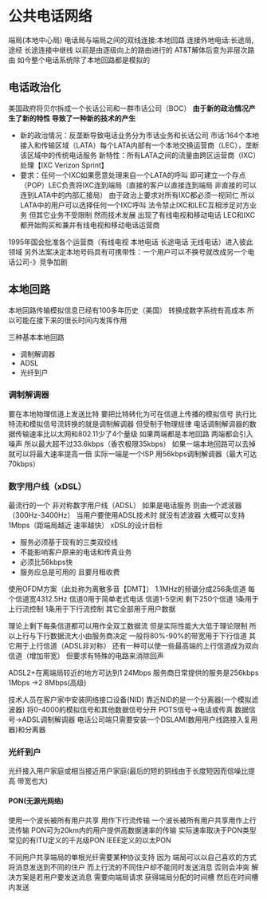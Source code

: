 # 公共电话网络
端局(本地中心局)
电话局与端局之间的双线连接:本地回路
连接外地电话:长途局,途经 长途连接中继线
以前是由逐级向上的路由进行的
AT&T解体后变为非层次路由
如今整个电话系统除了本地回路都是模拟的
## 电话政治化
美国政府将贝尔拆成一个长话公司和一群市话公司（BOC）
**由于新的政治情况产生了新的特性 导致了一种新的技术的产生**
- 新的政治情况：反垄断导致电话业务分为市话业务和长话公司
市话:164个本地接入和传输区域（LATA）每个LATA内部有一个本地交换运营商（LEC），垄断该区域中的传统电话服务
新特性：所有LATA之间的流量由跨区运营商（IXC）处理【IXC Verizon Sprint】
- 要求：任何一个IXC如果愿意处理来自一个LATA的呼叫 即可建立一个存点（POP）LEC负责将IXC连到端局（直接的客户以直接连到端局 非直接的可以连到LATA中的内部汇接局）
由于政治上要求对所有IXC都必须一视同仁 所以LATA中的用户可以选择任何一个IXC呼叫
法令禁止IXC和LEC互相涉足对方业务 
但其它业务不受限制
然而技术发展 出现了有线电视和移动电话 LEC和IXC都开始购买和兼并有线电视和移动电话运营商

1995年国会批准各个运营商（有线电视 本地电话 长途电话 无线电话）进入彼此领域
另外法案决定本地号码具有可携带性：一个用户可以不换号就改成另一个电话公司-》竞争加剧

## 本地回路
本地回路传输模拟信息已经有100多年历史（美国） 转换成数字系统有高成本 所以可能在接下来的很长时间内发挥作用

三种基本本地回路
- 调制解调器
- ADSL
- 光纤到户
### 调制解调器
要在本地物理信道上发送比特 要把比特转化为可在信道上传播的模拟信号
执行比特流和模拟信号流转换的就是调制解调器
但受制于物理规律
电话调制解调器的数据传输速率比以太网和802.11少了4个量级
如果两端都是本地回路 两端都会引入噪声 所以最大超不过33.6kbps（香农极限35kbps）
如果一端本地回路可以去掉 就可以将最大速率提高一倍
实际一端是一个ISP 用56kbps调制解调器（最大可达70kbps）

### 数字用户线（xDSL）
最流行的一个 非对称数字用户线（ADSL）
如果是电话服务 则由一个滤波器（300Hz-3400Hz）
当用户要使用ADSL技术时 就没有滤波器 大概可以支持1Mbps（距端局越近 速率越快）
xDSL的设计目标
- 服务必须基于现有的三类双绞线
- 不能影响客户原来的电话和传真业务
- 必须比56kbps快
- 服务应总是可用的 且要月租收费

使用OFDM方案（此处称为离散多音【DMT】）
1.1MHz的频谱分成256条信道 每个信道宽4312.5Hz
信道0用于简单老式电话
信道1-5空闲
剩下250个信道 1条用于上行流控制 1条用于下行流控制 其它全部用于用户数据

理论上剩下每条信道都可以用作全双工数据流 但是实际性能大大低于理论限制
所以上行与下行数据流大小由服务商决定 一般将80%-90%的带宽用于下行信道 其它用于上行信道（ADSL非对称）
还有一种可以使一些最高端的上行信道成为双向信道（增加带宽）
但要求有特殊的电路来消除回声

ADSL2+在离端局较近的地方可达到1 24Mbps
服务商日常提供的服务是256kbps 1Mbps
->2 8Mbps(高级)

技术人员在客户家中安装网络接口设备(NID)
靠近NID的是一个分离器(一个模拟滤波器)
将0-4000的模拟信号和其他数据信号分开
POTS信号->电话或传真
数据信号->ADSL调制解调器
电话公司端只需要安装一个DSLAM(数用用户线路接入复用器)和分离器

### 光纤到户
光纤接入用户家庭或相当接近用户家庭(最后的短的铜线由于长度短因而信噪比提高 带宽也大)
#### PON(无源光网络)
使用一个波长被所有用户共享 用作下行流传输
一个波长被所有用户共享用作上行流传输
PON可为20km内的用户提供高数据速率的传输
实际速率取决于PON类型
常见的有ITU定义的千兆级PON
IEEE定义的以太PON

不同用户共享端局的单根光纤需要某种协议支持
因为 端局可以以自己喜欢的方式将消息发送到不同的住户
而上行流的不同住户却不能同时发送消息 否则会冲突
解决方案是若用户要发送消息 需要向端局请求 获得端局分配的时间槽 然后在时间槽内发送


